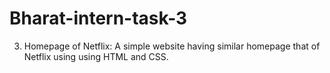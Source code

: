 # Bharat-intern-task-3
3. Homepage of Netflix:
A simple website having similar homepage
that of Netflix using using HTML and
CSS.
